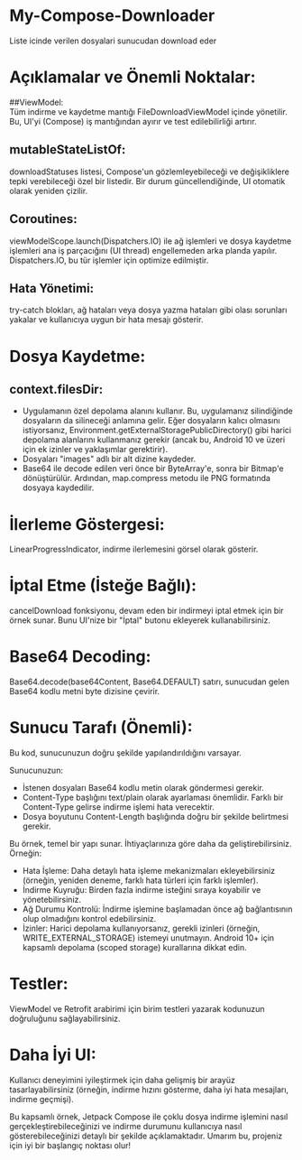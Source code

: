 # My-Compose-Downloader
Liste icinde verilen dosyalari sunucudan download eder


# Açıklamalar ve Önemli Noktalar:

##ViewModel: 		
Tüm indirme ve kaydetme mantığı FileDownloadViewModel içinde yönetilir. Bu, UI'yi (Compose) iş mantığından ayırır ve test edilebilirliği artırır.

## mutableStateListOf: 	
downloadStatuses listesi, Compose'un gözlemleyebileceği ve değişikliklere tepki verebileceği özel bir listedir. Bir durum güncellendiğinde, UI otomatik olarak yeniden çizilir.

## Coroutines: 		
viewModelScope.launch(Dispatchers.IO) ile ağ işlemleri ve dosya kaydetme işlemleri ana iş parçacığını (UI thread) engellemeden arka planda yapılır. Dispatchers.IO, bu tür işlemler için optimize edilmiştir.

## Hata Yönetimi: 		
try-catch blokları, ağ hataları veya dosya yazma hataları gibi olası sorunları yakalar ve kullanıcıya uygun bir hata mesajı gösterir.


# Dosya Kaydetme:
## context.filesDir: 	
* Uygulamanın özel depolama alanını kullanır. Bu, uygulamanız silindiğinde dosyaların da silineceği anlamına gelir. Eğer dosyaların kalıcı olmasını istiyorsanız, Environment.getExternalStoragePublicDirectory() gibi harici depolama alanlarını kullanmanız gerekir (ancak bu, Android 10 ve üzeri için ek izinler ve yaklaşımlar gerektirir).
* Dosyaları "images" adlı bir alt dizine kaydeder.
* Base64 ile decode edilen veri önce bir ByteArray'e, sonra bir Bitmap'e dönüştürülür. Ardından, map.compress metodu ile PNG formatında dosyaya kaydedilir.

# İlerleme Göstergesi: 
LinearProgressIndicator, indirme ilerlemesini görsel olarak gösterir.

# İptal Etme (İsteğe Bağlı): 
cancelDownload fonksiyonu, devam eden bir indirmeyi iptal etmek için bir örnek sunar. Bunu UI'nize bir "İptal" butonu ekleyerek kullanabilirsiniz.

# Base64 Decoding: 	
Base64.decode(base64Content, Base64.DEFAULT) satırı, sunucudan gelen Base64 kodlu metni byte dizisine çevirir.

# Sunucu Tarafı (Önemli): 
Bu kod, sunucunuzun doğru şekilde yapılandırıldığını varsayar. 

Sunucunuzun:
* İstenen dosyaları Base64 kodlu metin olarak göndermesi gerekir.
* Content-Type başlığını text/plain olarak ayarlaması önemlidir. Farklı bir Content-Type gelirse indirme işlemi hata verecektir.
* Dosya boyutunu Content-Length başlığında doğru bir şekilde belirtmesi gerekir.


Bu örnek, temel bir yapı sunar. İhtiyaçlarınıza göre daha da geliştirebilirsiniz. 
Örneğin:
* Hata İşleme: Daha detaylı hata işleme mekanizmaları ekleyebilirsiniz (örneğin, yeniden deneme, farklı hata türleri için farklı işlemler).
* İndirme Kuyruğu: Birden fazla indirme isteğini sıraya koyabilir ve yönetebilirsiniz.
* Ağ Durumu Kontrolü: İndirme işlemine başlamadan önce ağ bağlantısının olup olmadığını kontrol edebilirsiniz.
* İzinler: Harici depolama kullanıyorsanız, gerekli izinleri (örneğin, WRITE_EXTERNAL_STORAGE) istemeyi unutmayın. Android 10+ için kapsamlı depolama (scoped storage) kurallarına dikkat edin.

# Testler: 
ViewModel ve Retrofit arabirimi için birim testleri yazarak kodunuzun doğruluğunu sağlayabilirsiniz.
# Daha İyi UI: 
Kullanıcı deneyimini iyileştirmek için daha gelişmiş bir arayüz tasarlayabilirsiniz (örneğin, indirme hızını gösterme, daha iyi hata mesajları, indirme geçmişi).


Bu kapsamlı örnek, Jetpack Compose ile çoklu dosya indirme işlemini nasıl gerçekleştirebileceğinizi ve indirme durumunu kullanıcıya nasıl gösterebileceğinizi detaylı bir şekilde açıklamaktadır. Umarım bu, projeniz için iyi bir başlangıç noktası olur!

